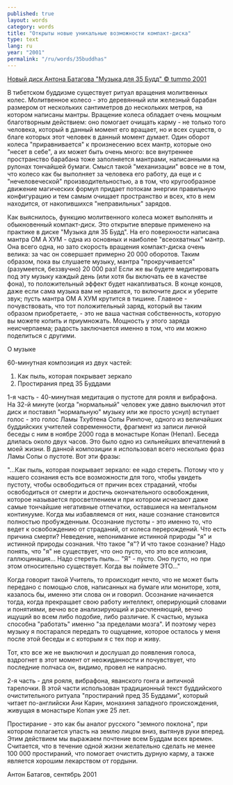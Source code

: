 ```yaml
---
published: true
layout: words
category: words
title: "Открыты новые уникальные возможности компакт-диска"
type: text
lang: ru
year: "2001"
permalink: "/ru/words/35buddhas"
---
```


[Новый диск Антона Батагова "Музыка для 35 Будд" © tummo 2001](/batagov/records/2001/music-for-the-35-buddhas)

В тибетском буддизме существует ритуал вращения молитвенных колес. Молитвенное колесо - это деревянный или железный барабан размером от нескольких сантиметров до нескольких метров, на котором написаны мантры. Вращение колеса обладает очень мощным благотворным действием: оно помогает очищать карму - не только того человека, который в данный момент его вращает, но и всех существ, о благе которых этот человек в данный момент думает. Один оборот колеса "приравнивается" к произнесению всех мантр, которые оно "несет в себе", а их может быть очень много: все внутреннее пространство барабана тоже заполняется мантрами, написанными на рулонах тончайшей бумаги. Смысл такой "механизации" вовсе не в том, что колесо как бы выполняет за человека его работу, да еще и с "нечеловеческой" производительностью, а в том, что кругообразное движение магических формул придает потокам энергии правильную конфигурацию и тем самым очищает пространство и всех, кто в нем находится, от накопившихся "неправильных" зарядов.

Как выяснилось, функцию молитвенного колеса может выполнять и обыкновенный компакт-диск. Это открытие впервые применено на практике в диске "Музыка для 35 Будд". На его поверхности написана мантра ОМ А ХУМ - одна из основных и наиболее "всеохватных" мантр. Она всего одна, но зато скорость вращения компакт-диска очень велика: за час он совершает примерно 20 000 оборотов. Таким образом, пока вы слушаете музыку, мантра "прокручивается" (разумеется, беззвучно) 20 000 раз! Если же вы будете медитировать под эту музыку каждый день (или хотя бы включать ее в качестве фона), то положительный эффект будет накапливаться. В конце концов, даже если сама музыка вам не нравится, то включите диск и уберите звук; пусть мантра ОМ А ХУМ крутится в тишине. Главное - почувствовать, что тот положительный заряд, который вы таким образом приобретаете, - это не ваша частная собственность, которую вы можете копить и приумножать. Мощность у этого заряда неисчерпаема; радость заключается именно в том, что им можно поделиться с другими.

 

О музыке

 

60-минутная композиция из двух частей:

1. Как пыль, которая покрывает зеркало
2. Простирания пред 35 Буддами

1-я часть - 40-минутная медитация о пустоте для рояля и вибрафона. На 32-й минуте (когда "нормальный" человек уже давно выключил этот диск и поставил "нормальную" музыку или же просто уснул) вступает голос - это голос Ламы Тхубтена Сопы Ринпоче, одного из величайших буддийских учителей современности, фрагмент из записи личной беседы с ним в ноябре 2000 года в монастыре Копан (Непал). Беседа длилась около двух часов. Это было одно из сильнейших впечатлений в моей жизни. В данной композиции я использовал всего несколько фраз Ламы Сопы о пустоте. Вот эти фразы:

"...Как пыль, которая покрывает зеркало: ее надо стереть. Потому что у нашего сознания есть все возможности для того, чтобы увидеть пустоту, чтобы освободиться от причин всех страданий, чтобы освободиться от смерти и достичь окончательного освобождения, которое называется просветлением и при котором исчезают даже самые тончайшие негативные отпечатки, оставшиеся на ментальном континууме. Когда мы избавляемся от них, наше сознание становится полностью пробужденным.
Осознание пустоты - это именно то, что ведет к освобождению от страданий, от колеса перерождений.
Что есть причина смерти? Неведение, непонимание истинной природы "я" и истинной природы сознания.
Что такое "я"?
И что такое сознание?
Надо понять, что "я" не существует, что оно пусто, что это все иллюзия, галлюцинация...
Надо стереть пыль...
"Я" - пусто.
Оно пусто, но при этом относительно существует.
Когда вы поймете ЭТО..."

Когда говорит такой Учитель, то происходит нечто, что не может быть передано с помощью слов, написанных на бумаге или мониторе, хотя, казалось бы, именно эти слова он и говорил. Осознание начинается тогда, когда прекращает свою работу интеллект, оперирующий словами и понятиями, вечно все анализирующий и расчленяющий, вечно ищущий во всем либо подобие, либо различие. К счастью, музыка способна "работать" именно "за пределами мозга". И поэтому через музыку я постарался передать то ощущение, которое осталось у меня после этой беседы и с которым я с тех пор и живу.

Тот, кто все же не выключил и дослушал до появления голоса, вздрогнет в этот момент от неожиданности и почувствует, что последние полчаса он, видимо, провел не напрасно.

2-я часть - для рояля, вибрафона, яванского гонга и античной тарелочки. В этой части использован традиционный текст буддийского очистительного ритуала "простираний пред 35 Буддами", который читает по-английски Ани Карин, монахиня западного происхождения, живущая в монастыре Копан уже 25 лет.

Простирание - это как бы аналог русского "земного поклона", при котором полагается упасть на землю лицом вниз, вытянув руки вперед. Этим действием мы выражаем почтение всем Буддам всех времен. Считается, что в течение одной жизни желательно сделать не менее 100 000 простираний, что помогает очистить дурную карму, а также является хорошим лекарством от гордыни.

Антон Батагов, сентябрь 2001
 